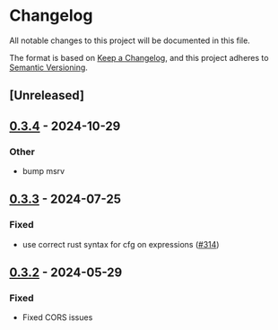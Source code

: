 # Changelog
All notable changes to this project will be documented in this file.

The format is based on [Keep a Changelog](https://keepachangelog.com/en/1.0.0/),
and this project adheres to [Semantic Versioning](https://semver.org/spec/v2.0.0.html).

## [Unreleased]

## [0.3.4](https://github.com/crabnebula-dev/devtools/compare/v0.3.3...v0.3.4) - 2024-10-29

### Other

- bump msrv

## [0.3.3](https://github.com/crabnebula-dev/devtools/compare/v0.3.2...v0.3.3) - 2024-07-25

### Fixed
- use correct rust syntax for cfg on expressions ([#314](https://github.com/crabnebula-dev/devtools/pull/314))

## [0.3.2](https://github.com/crabnebula-dev/devtools/compare/v0.3.1...v0.3.2) - 2024-05-29

### Fixed
- Fixed CORS issues
